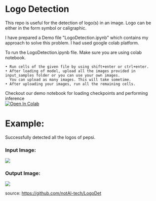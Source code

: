 # Logo Detection
This repo is useful for the detection of logo(s) in an image. Logo can be either in the form symbol or caligraphic.

I have prepared a Demo file "LogoDetection.ipynb" which contains my approach to solve this problem. I had used google colab platform. 

To run the LogoDetection.ipynb file. Make sure you are using colab notebook.

    • Run cells of the given file by using shift+enter or ctrl+enter.
    • After loading of model, upload all the images provided in input_samples folder or you can use your own images. 
      You can upload as many images. This will take sometime.
    • After uploading your images, run all the remaining cells.

Checkout our demo notebook for loading checkpoints and performing inference 
<br>[![Open In Colab](https://colab.research.google.com/assets/colab-badge.svg)](https://colab.research.google.com/drive/1pcK8KWIdBy-ZiiEbmFBIGojWi6ru-6Gq?usp=sharing)<br>

# Example:
Successfully detected all the logos of pepsi.
### Input Image:
<img src ='https://raw.githubusercontent.com/abhiishekporwal/LogoDetection/master/input_samples/lg10.jpg'>

### Output Image:
<img src ='https://raw.githubusercontent.com/abhiishekporwal/LogoDetection/master/output_img/lg10_prediction.jpg'>

source: https://github.com/notAI-tech/LogoDet